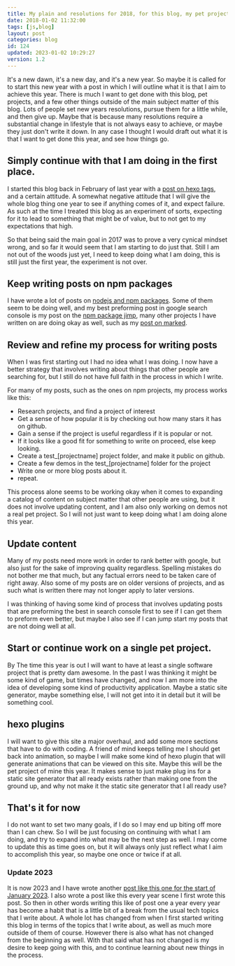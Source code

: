 ```yaml
---
title: My plain and resolutions for 2018, for this blog, my pet projects, and more.
date: 2018-01-02 11:32:00
tags: [js,blog]
layout: post
categories: blog
id: 124
updated: 2023-01-02 10:29:27
version: 1.2
---
```


It's a new dawn, it's a new day, and it's a new year. So maybe it is called for to start this new year with a post in which I will outline what it is that I aim to achieve this year. There is much I want to get done with this blog, pet projects, and a few other things outside of the main subject matter of this blog. Lots of people set new years resolutions, pursue them for a little while, and then give up. Maybe that is because many resolutions require a substantial change in lifestyle that is not always easy to achieve, or maybe they just don't write it down. In any case I thought I would draft out what it is that I want to get done this year, and see how things go.

<!-- more -->

## Simply continue with that I am doing in the first place.

I started this blog back in February of last year with a [post on hexo tags](/2017/02/04/hexo-tags/), and a certain attitude. A somewhat negative attitude that I will give the whole blog thing one year to see if anything comes of it, and expect failure. As such at the time I treated this blog as an experiment of sorts, expecting for it to lead to something that might be of value, but to not get to my expectations that high.

So that being said the main goal in 2017 was to prove a very cynical mindset wrong, and so far it would seem that I am starting to do just that. Still I am not out of the woods just yet, I need to keep doing what I am doing, this is still just the first year, the experiment is not over.

## Keep writing posts on npm packages

I have wrote a lot of posts on [nodejs and npm packages](/categories/node-js/). Some of them seem to be doing well, and my best preforming post in google search console is my post on the [npm package jimp](/2017/04/10/nodejs-jimp/), many other projects I have written on are doing okay as well, such as my [post on marked](/2017/11/19/nodejs-marked/). 

## Review and refine my process for writing posts

When I was first starting out I had no idea what I was doing. I now have a better strategy that involves writing about things that other people are searching for, but I still do not have full faith in the process in which I write.

For many of my posts, such as the ones on npm projects, my process works like this:

* Research projects, and find a project of interest
* Get a sense of how popular it is by checking out how many stars it has on github.
* Gain a sense if the project is useful regardless if it is popular or not.
* If it looks like a good fit for something to write on proceed, else keep looking.
* Create a test\_[projectname] project folder, and make it public on github.
* Create a few demos in the test\_[projectname] folder for the project
* Write one or more blog posts about it.
* repeat.

This process alone seems to be working okay when it comes to expanding a catalog of content on subject matter that other people are using, but it does not involve updating content, and I am also only working on demos not a real pet project. So I will not just want to keep doing what I am doing alone this year.

## Update content

Many of my posts need more work in order to rank better with google, but also just for the sake of improving quality regardless. Spelling mistakes do not bother me that much, but any factual errors need to be taken care of right away. Also some of my posts are on older versions of projects, and as such what is written there may not longer apply to later versions.

I was thinking of having some kind of process that involves updating posts that are preforming the best in search console first to see if I can get them to preform even better, but maybe I also see if I can jump start my posts that are not doing well at all.

## Start or continue work on a single pet project.

By The time this year is out I will want to have at least a single software project that is pretty dam awesome. In the past I was thinking it might be some kind of game, but times have changed, and now I am more into the idea of developing some kind of productivity application. Maybe a static site generator, maybe something else, I will not get into it in detail but it will be something cool.

## hexo plugins

I will want to give this site a major overhaul, and add some more sections that have to do with coding. A friend of mind keeps telling me I should get back into animation, so maybe I will make some kind of hexo plugin that will generate animations that can be viewed on this site. Maybe this will be the pet project of mine this year. It makes sense to just make plug ins for a static site generator that all ready exists rather than making one from the ground up, and why not make it the static site generator that I all ready use?

## That's it for now

I do not want to set two many goals, if I do so I may end up biting off more than I can chew. So I will be just focusing on continuing with what I am doing, and try to expand into what may be the next step as well. I may come to update this as time goes on, but it will always only just reflect what I aim to accomplish this year, so maybe one once or twice if at all.

### Update 2023

It is now 2023 and I have wrote another [post like this one for the start of January 2023](/2023/01/01/blog-post-plan-for-2023/). I also wrote a post like this every year scene I first wrote this post. So then in other words writing this like of post one a year every year has become a habit that is a little bit of a break from the usual tech topics that I write about. A whole lot has changed from when I first started writing this blog in terms of the topics that I write about, as well as much more outside of them of course. However there is also what has not changed from the beginning as well. With that said what has not changed is my desire to keep going with this, and to continue learning about new things in the process.


